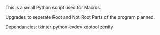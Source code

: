 This is a small Python script used for Macros.

Upgrades to seperate Root and Not Root Parts of the program planned.

Dependancies:
  tkinter
  python-evdev
  xdotool
  zenity
